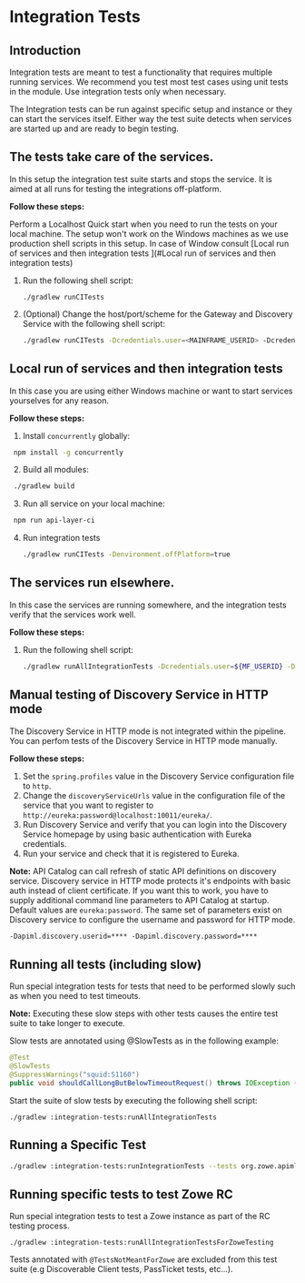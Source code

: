 # Integration Tests

## Introduction

Integration tests are meant to test a functionality that requires multiple running services. We recommend you test most test cases using unit tests in the module. Use integration tests only when necessary.

The Integration tests can be run against specific setup and instance or they can start the services itself. Either way the test suite detects when services are started up and are ready to begin testing.

## The tests take care of the services. 

In this setup the integration test suite starts and stops the service. It is aimed at all runs for testing the integrations off-platform. 

**Follow these steps:**

Perform a Localhost Quick start when you need to run the tests on your local machine. The setup won't work on the Windows machines as we use production shell scripts in this setup. In case of Window consult [Local run of services and then integration tests
](#Local run of services and then integration tests) 

1. Run the following shell script:

    ```shell
    ./gradlew runCITests
    ```

2. (Optional) Change the host/port/scheme for the Gateway and Discovery Service with the following shell script:

    ```sh
    ./gradlew runCITests -Dcredentials.user=<MAINFRAME_USERID> -Dcredentials.password=<PASSWORD> -Ddiscovery.host=<DS_HOST> -Ddiscovery.port=<DS_PORT>  -Dgateway.host=<GW_HOST> -Dgateway.port=<GW_PORT> -Dgateway.scheme=https
    ```

## Local run of services and then integration tests

In this case you are using either Windows machine or want to start services yourselves for any reason. 

**Follow these steps:**

1. Install `concurrently` globally:

  ```sh
   npm install -g concurrently
   ```

2. Build all modules:

  ```sh
   ./gradlew build
   ```

3. Run all service on your local machine:

  ```sh
   npm run api-layer-ci
   ```

4. Run integration tests

   ```sh
   ./gradlew runCITests -Denvironment.offPlatform=true
   ```

## The services run elsewhere. 

In this case the services are running somewhere, and the integration tests verify that the services work well. 

**Follow these steps:**

1. Run the following shell script:

    ```sh
   ./gradlew runAllIntegrationTests -Dcredentials.user=${MF_USERID} -Dcredentials.password=${MF_PASSWORD} -Denvironment.offPlatform=true
    ```

## Manual testing of Discovery Service in HTTP mode

The Discovery Service in HTTP mode is not integrated within the pipeline. You can perfom tests of the Discovery Service in HTTP mode manually.

**Follow these steps:**

1. Set the `spring.profiles` value in the Discovery Service configuration file to `http`.
2. Change the `discoveryServiceUrls` value in the configuration file of the service that you want to register to `http://eureka:password@localhost:10011/eureka/`.
3. Run Discovery Service and verify that you can login into the Discovery Service homepage by using basic authentication with Eureka credentials.
4. Run your service and check that it is registered to Eureka.

**Note:** API Catalog can call refresh of static API definitions on discovery service. Discovery service in HTTP mode protects it's endpoints with basic auth instead of client certificate. If you want this to work, you have to supply additional command line parameters to API Catalog at startup. Default values are `eureka:password`. The same set of parameters exist on Discovery service to configure the username and password for HTTP mode.

```txt
-Dapiml.discovery.userid=**** -Dapiml.discovery.password=****
```

## Running all tests (including slow)

Run special integration tests for tests that need to be performed slowly such as when you need to test timeouts.

**Note:** Executing these slow steps with other tests causes
the entire test suite to take longer to execute.

Slow tests are annotated using @SlowTests as in the following example:

```java
@Test
@SlowTests
@SuppressWarnings("squid:S1160")
public void shouldCallLongButBelowTimeoutRequest() throws IOException {
```

Start the suite of slow tests by executing the following shell script:

```shell
./gradlew :integration-tests:runAllIntegrationTests
```

## Running a Specific Test

```sh
./gradlew :integration-tests:runIntegrationTests --tests org.zowe.apiml.gatewayservice.PassTicketTest
```

## Running specific tests to test Zowe RC

Run special integration tests to test a Zowe instance as part of the RC testing process.

```shell
./gradlew :integration-tests:runAllIntegrationTestsForZoweTesting
```

Tests annotated with `@TestsNotMeantForZowe` are excluded from this test suite (e.g Discoverable Client tests, PassTicket tests, etc...).
